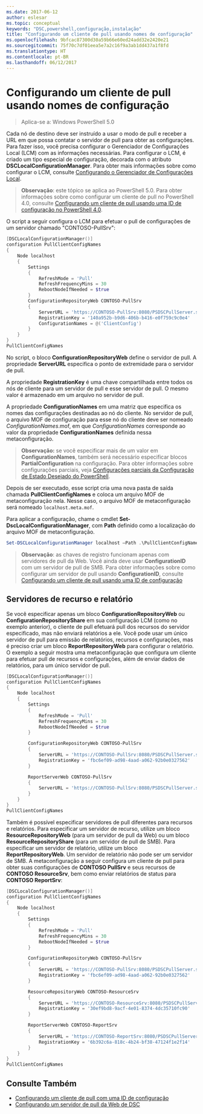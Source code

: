 ```yaml
---
ms.date: 2017-06-12
author: eslesar
ms.topic: conceptual
keywords: "DSC,powershell,configuração,instalação"
title: "Configurando um cliente de pull usando nomes de configuração"
ms.openlocfilehash: 9bfcac87300d30a59b66e60ed24add32e2420e21
ms.sourcegitcommit: 75f70c7df01eea5e7a2c16f9a3ab1dd437a1f8fd
ms.translationtype: HT
ms.contentlocale: pt-BR
ms.lasthandoff: 06/12/2017
---
```

# <a name="setting-up-a-pull-client-using-configuration-names"></a>Configurando um cliente de pull usando nomes de configuração

> Aplica-se a: Windows PowerShell 5.0

Cada nó de destino deve ser instruído a usar o modo de pull e receber a URL em que possa contatar o servidor de pull para obter as configurações.
Para fazer isso, você precisa configurar o Gerenciador de Configurações Local (LCM) com as informações necessárias.
Para configurar o LCM, é criado um tipo especial de configuração, decorada com o atributo **DSCLocalConfigurationManager**.
Para obter mais informações sobre como configurar o LCM, consulte [Configurando o Gerenciador de Configurações Local](metaConfig.md).

> **Observação**: este tópico se aplica ao PowerShell 5.0.
Para obter informações sobre como configurar um cliente de pull no PowerShell 4.0, consulte [Configurando um cliente de pull usando uma ID de configuração no PowerShell 4.0](pullClientConfigID4.md).

O script a seguir configura o LCM para efetuar o pull de configurações de um servidor chamado "CONTOSO-PullSrv":

```powershell
[DSCLocalConfigurationManager()]
configuration PullClientConfigNames
{
    Node localhost
    {
        Settings
        {
            RefreshMode = 'Pull'
            RefreshFrequencyMins = 30
            RebootNodeIfNeeded = $true
        }
        ConfigurationRepositoryWeb CONTOSO-PullSrv
        {
            ServerURL = 'https://CONTOSO-PullSrv:8080/PSDSCPullServer.svc'
            RegistrationKey = '140a952b-b9d6-406b-b416-e0f759c9c0e4'
            ConfigurationNames = @('ClientConfig')
        }
    }
}
PullClientConfigNames
```

No script, o bloco **ConfigurationRepositoryWeb** define o servidor de pull.
A propriedade **ServerURL** especifica o ponto de extremidade para o servidor de pull.

A propriedade **RegistrationKey** é uma chave compartilhada entre todos os nós de cliente para um servidor de pull e esse servidor de pull.
O mesmo valor é armazenado em um arquivo no servidor de pull.

A propriedade **ConfigurationNames** em uma matriz que especifica os nomes das configurações destinadas ao nó do cliente.
No servidor de pull, o arquivo MOF de configuração para esse nó do cliente deve ser nomeado *ConfigurationNames*.mof, em que *ConfigurationNames* corresponde ao valor da propriedade **ConfigurationNames** definida nessa metaconfiguração.

>**Observação:** se você especificar mais de um valor em **ConfigurationNames**, também será necessário especificar blocos **PartialConfiguration** na configuração.
Para obter informações sobre configurações parciais, veja [Configurações parciais da Configuração de Estado Desejado do PowerShell](partialConfigs.md).

Depois de ser executado, esse script cria uma nova pasta de saída chamada **PullClientConfigNames** e coloca um arquivo MOF de metaconfiguração nela.
Nesse caso, o arquivo MOF de metaconfiguração será nomeado `localhost.meta.mof`.

Para aplicar a configuração, chame o cmdlet **Set-DscLocalConfigurationManager**, com **Path** definido como a localização do arquivo MOF de metaconfiguração.

```powershell
Set-DSCLocalConfigurationManager localhost –Path .\PullClientConfigNames –Verbose.
```

> **Observação**: as chaves de registro funcionam apenas com servidores de pull da Web.
Você ainda deve usar **ConfigurationID** com um servidor de pull de SMB.
Para obter informações sobre como configurar um servidor de pull usando **ConfigurationID**, consulte [Configurando um cliente de pull usando uma ID de configuração](PullClientConfigNames.md)

## <a name="resource-and-report-servers"></a>Servidores de recurso e relatório

Se você especificar apenas um bloco **ConfigurationRepositoryWeb** ou **ConfigurationRepositoryShare** em sua configuração LCM (como no exemplo anterior), o cliente de pull efetuará pull dos recursos do servidor especificado, mas não enviará relatórios a ele.
Você pode usar um único servidor de pull para emissão de relatórios, recursos e configurações, mas é preciso criar um bloco **ReportRepositoryWeb** para configurar o relatório.
O exemplo a seguir mostra uma metaconfiguração que configura um cliente para efetuar pull de recursos e configurações, além de enviar dados de relatórios, para um único servidor de pull.

```powershell
[DSCLocalConfigurationManager()]
configuration PullClientConfigNames
{
    Node localhost
    {
        Settings
        {
            RefreshMode = 'Pull'
            RefreshFrequencyMins = 30
            RebootNodeIfNeeded = $true
        }

        ConfigurationRepositoryWeb CONTOSO-PullSrv
        {
            ServerURL = 'https://CONTOSO-PullSrv:8080/PSDSCPullServer.svc'
            RegistrationKey = 'fbc6ef09-ad98-4aad-a062-92b0e0327562'
        }

        ReportServerWeb CONTOSO-PullSrv
        {
            ServerURL = 'https://CONTOSO-PullSrv:8080/PSDSCPullServer.svc'
        }
    }
}
PullClientConfigNames
```

Também é possível especificar servidores de pull diferentes para recursos e relatórios.
Para especificar um servidor de recurso, utilize um bloco **ResourceRepositoryWeb** (para um servidor de pull da Web) ou um bloco **ResourceRepositoryShare** (para um servidor de pull de SMB).
Para especificar um servidor de relatório, utilize um bloco **ReportRepositoryWeb**.
Um servidor de relatório não pode ser um servidor de SMB.
A metaconfiguração a seguir configura um cliente de pull para obter suas configurações de **CONTOSO PullSrv** e seus recursos de **CONTOSO ResourceSrv**, bem como enviar relatórios de status para **CONTOSO ReportSrv**:

```powershell
[DSCLocalConfigurationManager()]
configuration PullClientConfigNames
{
    Node localhost
    {
        Settings
        {
            RefreshMode = 'Pull'
            RefreshFrequencyMins = 30
            RebootNodeIfNeeded = $true
        }

        ConfigurationRepositoryWeb CONTOSO-PullSrv
        {
            ServerURL = 'https://CONTOSO-PullSrv:8080/PSDSCPullServer.svc'
            RegistrationKey = 'fbc6ef09-ad98-4aad-a062-92b0e0327562'
        }

        ResourceRepositoryWeb CONTOSO-ResourceSrv
        {
            ServerURL = 'https://CONTOSO-ResourceSrv:8080/PSDSCPullServer.svc'
            RegistrationKey = '30ef9bd8-9acf-4e01-8374-4dc35710fc90'
        }

        ReportServerWeb CONTOSO-ReportSrv
        {
            ServerURL = 'https://CONTOSO-ReportSrv:8080/PSDSCPullServer.svc'
            RegistrationKey = '6b392c6a-818c-4b24-bf38-47124f1e2f14'
        }
    }
}
PullClientConfigNames
```

## <a name="see-also"></a>Consulte Também

* [Configurando um cliente de pull com uma ID de configuração](PullClientConfigNames.md)
* [Configurando um servidor de pull da Web de DSC](pullServer.md)

